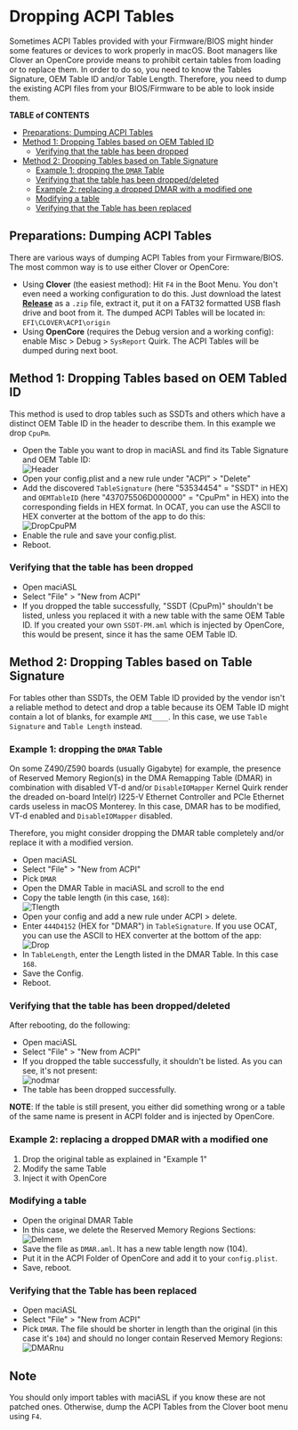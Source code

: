 # Dropping ACPI Tables
Sometimes ACPI Tables provided with your Firmware/BIOS might hinder some features or devices to work properly in macOS. Boot managers like Clover an OpenCore provide means to prohibit certain tables from loading or to replace them. In order to do so, you need to know the Tables Signature, OEM Table ID and/or Table Length. Therefore, you need to dump the existing ACPI files from your BIOS/Firmware to be able to look inside them.

**TABLE of CONTENTS**

- [Preparations: Dumping ACPI Tables](#preparations-dumping-acpi-tables)
- [Method 1: Dropping Tables based on OEM Tabled ID](#method-1-dropping-tables-based-on-oem-tabled-id)
	- [Verifying that the table has been dropped](#verifying-that-the-table-has-been-dropped)
- [Method 2: Dropping Tables based on Table Signature](#method-2-dropping-tables-based-on-table-signature)
	- [Example 1: dropping the `DMAR` Table](#example-1-dropping-the-dmar-table)
	- [Verifying that the table has been dropped/deleted](#verifying-that-the-table-has-been-droppeddeleted)
	- [Example 2: replacing a dropped DMAR with a modified one](#example-2-replacing-a-dropped-dmar-with-a-modified-one)
	- [Modifying a table](#modifying-a-table)
	- [Verifying that the Table has been replaced](#verifying-that-the-table-has-been-replaced)

## Preparations: Dumping ACPI Tables
There are various ways of dumping ACPI Tables from your Firmware/BIOS. The most common way is to use either Clover or OpenCore:

- Using **Clover** (the easiest method): Hit `F4` in the Boot Menu. You don't even need a working configuration to do this. Just download the latest [**Release**](https://github.com/CloverHackyColor/CloverBootloader/releases) as a `.zip` file, extract it, put it on a FAT32 formatted USB flash drive and boot from it. The dumped ACPI Tables will be located in: `EFI\CLOVER\ACPI\origin`
- Using **OpenCore** (requires the Debug version and a working config): enable Misc > Debug > `SysReport` Quirk. The ACPI Tables will be dumped during next boot.

## Method 1: Dropping Tables based on OEM Tabled ID
This method is used to drop tables such as SSDTs and others which have a distinct OEM Table ID in the header to describe them. In this example we drop `CpuPm`.

- Open the Table you want to drop in maciASL and find its Table Signature and OEM Table ID:</br>
![Header](https://user-images.githubusercontent.com/76865553/140036308-a1abcdd2-ae38-49e7-9135-612e64e86ddf.png)
- Open your config.plist and a new rule under "ACPI" > "Delete"
- Add the discovered `TableSignature` (here "53534454" = "SSDT" in HEX) and `OEMTableID` (here "437075506D000000" = "CpuPm" in HEX) into the corresponding fields in HEX format. In OCAT, you can use the ASCII to HEX converter at the bottom of the app to do this:</br>
![DropCpuPM](https://user-images.githubusercontent.com/76865553/140036351-785f42b6-b0e6-43b3-9eb0-c6729c863a90.png)
- Enable the rule and save your config.plist.
- Reboot.

### Verifying that the table has been dropped
- Open maciASL
- Select "File" > "New from ACPI" 
- If you dropped the table successfully, "SSDT (CpuPm)" shouldn't be listed, unless you replaced it with a new table with the same OEM Table ID. If you created your own `SSDT-PM.aml` which is injected by OpenCore, this would be present, since it has the same OEM Table ID.

## Method 2: Dropping Tables based on Table Signature
For tables other than SSDTs, the OEM Table ID provided by the vendor isn't a reliable method to detect and drop a table because its OEM Table ID might contain a lot of blanks, for example `AMI____`. In this case, we use `Table Signature` and `Table Length` instead.

### Example 1: dropping the `DMAR` Table

On some Z490/Z590 boards (usually Gigabyte) for example, the presence of Reserved Memory Region(s) in the DMA Remapping Table (DMAR) in combination with disabled VT-d and/or `DisableIOMapper` Kernel Quirk render the dreaded on-board Intel(r) I225-V Ethernet Controller and PCIe Ethernet cards useless in macOS Monterey. In this case, DMAR has to be modified, VT-d enabled and `DisableIOMapper` disabled.

Therefore, you might consider dropping the DMAR table completely and/or replace it with a modified version.

- Open maciASL
- Select "File" > "New from ACPI"
- Pick `DMAR`
- Open the DMAR Table in maciASL and scroll to the end
- Copy the table length (in this case, `168`):</br>
	![Tlength](https://user-images.githubusercontent.com/76865553/139952797-38e332bc-3fed-450e-83fb-afa4a955a932.png)</br>
- Open your config and add a new rule under ACPI > delete.
- Enter `444D4152` (HEX for "DMAR") in `TableSignature`. If you use OCAT, you can use the ASCII to HEX converter at the bottom of the app:</br>
	![Drop](https://user-images.githubusercontent.com/76865553/139952827-a745cf27-a1f6-416e-ba0a-0ccab3c45884.png)</br>
- In `TableLength`, enter the Length listed in the DMAR Table. In this case `168`.
- Save the Config.
- Reboot.

### Verifying that the table has been dropped/deleted
After rebooting, do the following:

- Open maciASL
- Select "File" > "New from ACPI"
- If you dropped the table successfully, it shouldn't be listed. As you can see, it's not present:</br>
	![nodmar](https://user-images.githubusercontent.com/76865553/139952877-ef7d0f85-378d-4c6b-ac9a-efb7118ac4b6.png)</br>
- The table has been dropped successfully.

**NOTE**: If the table is still present, you either did something wrong or a table of the same name is present in ACPI folder and is injected by OpenCore.

### Example 2: replacing a dropped DMAR with a modified one
1. Drop the original table as explained in "Example 1"
2. Modify the same Table
3. Inject it with OpenCore

### Modifying a table
- Open the original DMAR Table
- In this case, we delete the Reserved Memory Regions Sections:</br>
	![Delmem](https://user-images.githubusercontent.com/76865553/139952931-70611f4e-0773-43a9-a1c7-90faef51703b.png)</br>
- Save the file as `DMAR.aml`. It has a new table length now (104).
- Put it in the ACPI Folder of OpenCore and add it to your `config.plist`.
- Save, reboot.

### Verifying that the Table has been replaced
- Open maciASL
- Select "File" > "New from ACPI"
- Pick `DMAR`. The file should be shorter in length than the original (in this case it's `104`) and should no longer contain Reserved Memory Regions:</br>
	![DMARnu](https://user-images.githubusercontent.com/76865553/148192464-230e64c0-7817-4a83-b54d-c7d1f3e7adb6.png)

## Note
You should only import tables with maciASL if you know these are not patched ones. Otherwise, dump the ACPI Tables from the Clover boot menu using `F4`.

